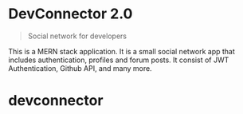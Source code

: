 # DevConnector 2.0

> Social network for developers

This is a MERN stack application. It is a small social network app that includes authentication, profiles and forum posts. It consist of JWT Authentication, Github API, and many more.


# devconnector

